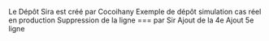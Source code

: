 Le Dépôt Sira est créé par Cocoihany
Exemple de dépôt simulation cas réel en production
Suppression de la ligne === par Sir
Ajout de la 4e 
Ajout 5e ligne
